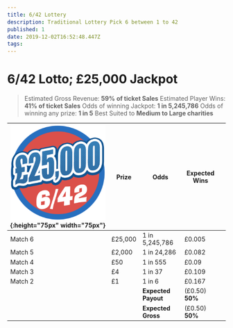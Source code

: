 ```yaml
---
title: 6/42 Lottery
description: Traditional Lottery Pick 6 between 1 to 42 
published: 1
date: 2019-12-02T16:52:48.447Z
tags: 
---
```



# 6/42 Lotto;  £25,000 Jackpot
>Estimated Gross Revenue: **59% of ticket Sales** 
Estimated Player Wins: **41% of ticket Sales** 
Odds of winning Jackpot: **1 in 5,245,786** 
Odds of winning any prize: **1 in 5** 
Best Suited to **Medium to Large charities** 

| ![lotto-642.png](/lotto-642.png "6/42 Lottery"){:height="75px" width="75px"}       | Prize   | Odds                             | Expected Wins         |                       |
|---------------|---------|----------------------------------|-----------------------|-----------------------|
| Match 6       | £25,000 | 1 in 5,245,786                   | £0.005                |                       |
| Match 5       | £2,000  | 1 in 24,286                      | £0.082                |                       |
| Match 4       | £50     | 1 in 555                         | £0.09                 |                       |
| Match 3       | £4      | 1 in 37                          | £0.109                |                       |
|     Match 2          | £1      | 1 in 6                           | £0.167                |                       |
| |       |**Expected Payout**  | (£0.50) **50%**  |  |
| |       |**Expected Gross**  | (£0.50) **50%**   |  |
